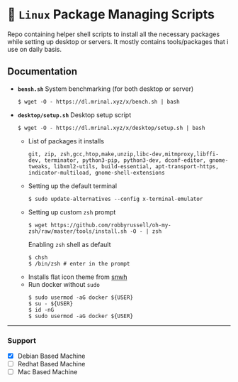 # 🐧 `Linux` Package Managing Scripts
Repo containing helper shell scripts to install all the necessary packages while setting up desktop or servers. It mostly contains tools/packages that i use on daily basis.

## Documentation
- **`bensh.sh`** System benchmarking (for both desktop or server)
  ```
  $ wget -O - https://dl.mrinal.xyz/x/bench.sh | bash
  ```

- **`desktop/setup.sh`** Desktop setup script
  ```shell
  $ wget -O - https://dl.mrinal.xyz/x/desktop/setup.sh | bash
  ```
  - List of packages it installs
    ```
    git, zip, zsh,gcc,htop,make,unzip,libc-dev,mitmproxy,libffi-dev, terminator, python3-pip, python3-dev, dconf-editor, gnome-tweaks, libxml2-utils, build-essential, apt-transport-https, indicator-multiload, gnome-shell-extensions
    ```
  - Setting up the default terminal
    ```shell
    $ sudo update-alternatives --config x-terminal-emulator
    ```
  - Setting up custom `zsh` prompt
    ```shell
    $ wget https://github.com/robbyrussell/oh-my-zsh/raw/master/tools/install.sh -O - | zsh
    ```
    Enabling `zsh` shell as default
    ```shell
    $ chsh
    $ /bin/zsh # enter in the prompt
    ```
  - Installs flat icon theme from [snwh](https://launchpad.net/~snwh/+archive/ubuntu/ppa?field.series_filter=bionic)
  - Run docker without `sudo`
    ```shell
    $ sudo usermod -aG docker ${USER}
    $ su - ${USER}
    $ id -nG
    $ sudo usermod -aG docker ${USER}
    ```

---
### Support
- [x] Debian Based Machine
- [ ] Redhat Based Machine
- [ ] Mac Based Machine
